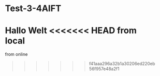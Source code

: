 # Test-3-4AIFT
Hallo Welt
<<<<<<< HEAD
from local
=======
from online
>>>>>>> f41aaa296a32b1a30206ed220eb56f957e48a2f1
